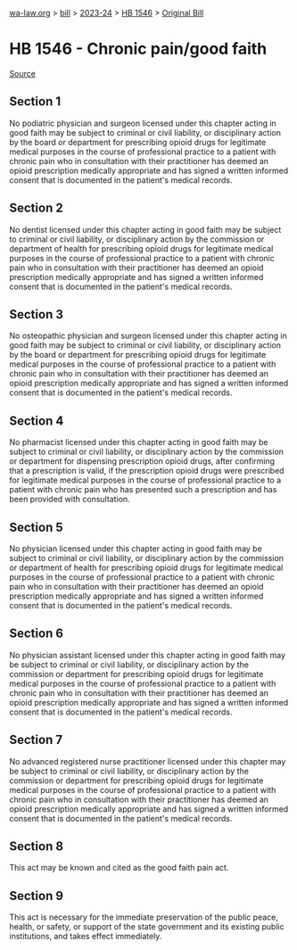 [wa-law.org](/) > [bill](/bill/) > [2023-24](/bill/2023-24/) > [HB 1546](/bill/2023-24/hb/1546/) > [Original Bill](/bill/2023-24/hb/1546/1/)

# HB 1546 - Chronic pain/good faith

[Source](http://lawfilesext.leg.wa.gov/biennium/2023-24/Pdf/Bills/House%20Bills/1546.pdf)

## Section 1
No podiatric physician and surgeon licensed under this chapter acting in good faith may be subject to criminal or civil liability, or disciplinary action by the board or department for prescribing opioid drugs for legitimate medical purposes in the course of professional practice to a patient with chronic pain who in consultation with their practitioner has deemed an opioid prescription medically appropriate and has signed a written informed consent that is documented in the patient's medical records.

## Section 2
No dentist licensed under this chapter acting in good faith may be subject to criminal or civil liability, or disciplinary action by the commission or department of health for prescribing opioid drugs for legitimate medical purposes in the course of professional practice to a patient with chronic pain who in consultation with their practitioner has deemed an opioid prescription medically appropriate and has signed a written informed consent that is documented in the patient's medical records.

## Section 3
No osteopathic physician and surgeon licensed under this chapter acting in good faith may be subject to criminal or civil liability, or disciplinary action by the board or department for prescribing opioid drugs for legitimate medical purposes in the course of professional practice to a patient with chronic pain who in consultation with their practitioner has deemed an opioid prescription medically appropriate and has signed a written informed consent that is documented in the patient's medical records.

## Section 4
No pharmacist licensed under this chapter acting in good faith may be subject to criminal or civil liability, or disciplinary action by the commission or department for dispensing prescription opioid drugs, after confirming that a prescription is valid, if the prescription opioid drugs were prescribed for legitimate medical purposes in the course of professional practice to a patient with chronic pain who has presented such a prescription and has been provided with consultation.

## Section 5
No physician licensed under this chapter acting in good faith may be subject to criminal or civil liability, or disciplinary action by the commission or department of health for prescribing opioid drugs for legitimate medical purposes in the course of professional practice to a patient with chronic pain who in consultation with their practitioner has deemed an opioid prescription medically appropriate and has signed a written informed consent that is documented in the patient's medical records.

## Section 6
No physician assistant licensed under this chapter acting in good faith may be subject to criminal or civil liability, or disciplinary action by the commission or department for prescribing opioid drugs for legitimate medical purposes in the course of professional practice to a patient with chronic pain who in consultation with their practitioner has deemed an opioid prescription medically appropriate and has signed a written informed consent that is documented in the patient's medical records.

## Section 7
No advanced registered nurse practitioner licensed under this chapter may be subject to criminal or civil liability, or disciplinary action by the commission or department for prescribing opioid drugs for legitimate medical purposes in the course of professional practice to a patient with chronic pain who in consultation with their practitioner has deemed an opioid prescription medically appropriate and has signed a written informed consent that is documented in the patient's medical records.

## Section 8
This act may be known and cited as the good faith pain act.

## Section 9
This act is necessary for the immediate preservation of the public peace, health, or safety, or support of the state government and its existing public institutions, and takes effect immediately.
